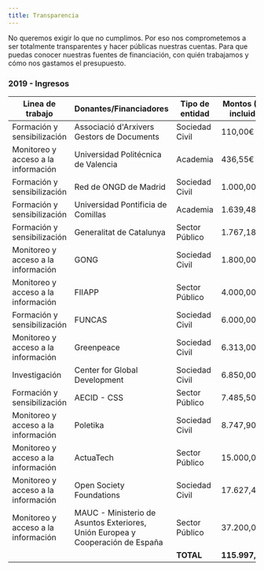 ```yaml
---
title: Transparencia
---
```


<md-content>

No queremos exigir lo que no cumplimos. Por eso nos comprometemos a ser totalmente transparentes y hacer públicas nuestras cuentas. Para que puedas conocer nuestras fuentes de financiación, con quién trabajamos y cómo nos gastamos el presupuesto.

### 2019 - Ingresos

</md-content>

| Linea de trabajo                     | Donantes/Financiadores                                                         | Tipo de entidad | Montos (IVA incluido) |
| ------------------------------------ | ------------------------------------------------------------------------------ | --------------- | --------------------- |
| Formación y sensibilización          | Associació d'Arxivers Gestors de Documents                                     | Sociedad Civil  |  110,00€  |
| Monitoreo y acceso a la información  | Universidad Politécnica de Valencia                                            | Academia        | 436,55€   |
| Formación y sensibilización          | Red de ONGD de Madrid                                                          | Sociedad Civil  | 1.000,00€   |
| Formación y sensibilización          | Universidad Pontificia de Comillas                                             | Academia        | 1.639,48€   |
| Formación y sensibilización          | Generalitat de Catalunya                                                       | Sector Público  | 1.767,18€  |
| Monitoreo y acceso a la información  | GONG                                                                           | Sociedad Civil	| 1.800,00€   |
| Monitoreo y acceso a la información  | FIIAPP                                                                         | Sector Público  | 4.000,00€   |
| Formación y sensibilización          | FUNCAS                                                                         | Sociedad Civil	| 6.000,00€   |
| Monitoreo y acceso a la información  | Greenpeace                                                                     | Sociedad Civil  | 6.313,00€   |
| Investigación                        | Center for Global Development                                                  | Sociedad Civil	| 6.850,00€   |
| Formación y sensibilización          | AECID - CSS                                                                    | Sector Público  | 7.485,50€   |
| Monitoreo y acceso a la información  | Poletika                                                                       | Sociedad Civil	| 8.747,90€   |
| Monitoreo y acceso a la información  | ActuaTech                                                                      | Sector Público  | 15.000,00€   |
| Monitoreo y acceso a la información  | Open Society Foundations                                                       | Sociedad Civil	| 17.627,40€   |
| Monitoreo y acceso a la información  | MAUC - Ministerio de Asuntos Exteriores, Unión Europea y Cooperación de España | Sector Público  |  37.200,00€  |
|     |    |                                                     **TOTAL**                                                             |  **115.997,01€**  |
